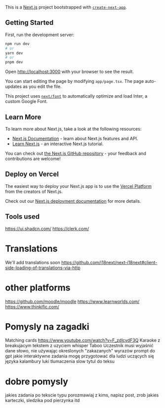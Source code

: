 This is a [Next.js](https://nextjs.org/) project bootstrapped with [`create-next-app`](https://github.com/vercel/next.js/tree/canary/packages/create-next-app).

## Getting Started

First, run the development server:

```bash
npm run dev
# or
yarn dev
# or
pnpm dev
```

Open [http://localhost:3000](http://localhost:3000) with your browser to see the result.

You can start editing the page by modifying `app/page.tsx`. The page auto-updates as you edit the file.

This project uses [`next/font`](https://nextjs.org/docs/basic-features/font-optimization) to automatically optimize and load Inter, a custom Google Font.

## Learn More

To learn more about Next.js, take a look at the following resources:

- [Next.js Documentation](https://nextjs.org/docs) - learn about Next.js features and API.
- [Learn Next.js](https://nextjs.org/learn) - an interactive Next.js tutorial.

You can check out [the Next.js GitHub repository](https://github.com/vercel/next.js/) - your feedback and contributions are welcome!

## Deploy on Vercel

The easiest way to deploy your Next.js app is to use the [Vercel Platform](https://vercel.com/new?utm_medium=default-template&filter=next.js&utm_source=create-next-app&utm_campaign=create-next-app-readme) from the creators of Next.js.

Check out our [Next.js deployment documentation](https://nextjs.org/docs/deployment) for more details.


## Tools used
https://ui.shadcn.com/
https://clerk.com/

# Translations
We'll add translations soon https://github.com/i18next/next-i18next#client-side-loading-of-translations-via-http

# other platforms
https://github.com/moodle/moodle
https://www.learnworlds.com/
https://www.thinkific.com/

# Pomysly na zagadki
Matching cards https://www.youtube.com/watch?v=F_zdlcydF3Q
Karaoke z breakujacym tekstem z uzyciem whisper
Taboo Uczestnik musi wyjaśnić dane słowo, nie używając określonych "zakazanych" wyrazów
prompt do gpt jakie interaktywne zadania mogę przygotować dla ludzi uczących się języka
kalambury
luki
tlumaczenia slow
tytul do teksu

# dobre pomysly
jakies zadania po tekscie typu porozmawiaj z kims, napisz post, zrob jakies karteczki, sledzika pod pierzynka itd 
